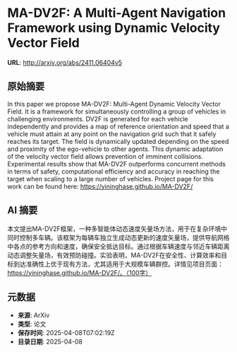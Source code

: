 # MA-DV2F: A Multi-Agent Navigation Framework using Dynamic Velocity Vector Field

**URL**: http://arxiv.org/abs/2411.06404v5

## 原始摘要

In this paper we propose MA-DV2F: Multi-Agent Dynamic Velocity Vector Field.
It is a framework for simultaneously controlling a group of vehicles in
challenging environments. DV2F is generated for each vehicle independently and
provides a map of reference orientation and speed that a vehicle must attain at
any point on the navigation grid such that it safely reaches its target. The
field is dynamically updated depending on the speed and proximity of the
ego-vehicle to other agents. This dynamic adaptation of the velocity vector
field allows prevention of imminent collisions. Experimental results show that
MA-DV2F outperforms concurrent methods in terms of safety, computational
efficiency and accuracy in reaching the target when scaling to a large number
of vehicles. Project page for this work can be found here:
https://yininghase.github.io/MA-DV2F/


## AI 摘要

本文提出MA-DV2F框架，一种多智能体动态速度矢量场方法，用于在复杂环境中同时控制多车辆。该框架为每辆车独立生成动态更新的速度矢量场，提供导航网格中各点的参考方向和速度，确保安全抵达目标。通过根据车辆速度与邻近车辆距离动态调整矢量场，有效预防碰撞。实验表明，MA-DV2F在安全性、计算效率和目标到达准确性上优于现有方法，尤其适用于大规模车辆群控。详情见项目页面：https://yininghase.github.io/MA-DV2F/。（100字）

## 元数据

- **来源**: ArXiv
- **类型**: 论文
- **保存时间**: 2025-04-08T07:02:19Z
- **目录日期**: 2025-04-08
